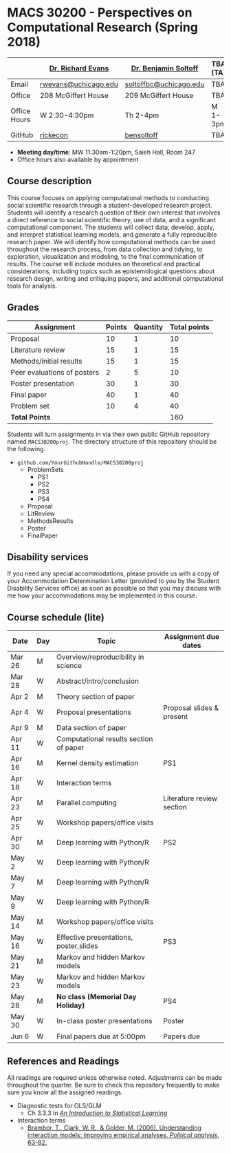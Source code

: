 # MACS 30200 - Perspectives on Computational Research (Spring 2018)

|  | [Dr. Richard Evans](https://sites.google.com/site/rickecon/) | [Dr. Benjamin Soltoff](http://www.bensoltoff.com/) | TBA (TA) | TBA (TA) |
|---|---|---|----|---------|
| Email | rwevans@uchicago.edu | soltoffbc@uchicago.edu | TBA | TBA |
| Office | 208 McGiffert House | 209 McGiffert House | TBA | TBA |
| Office Hours | W 2:30-4:30pm | Th 2-4pm | M 1-3pm  | F 11:30-1:30 |
| GitHub | [rickecon](https://github.com/rickecon) | [bensoltoff](https://github.com/bensoltoff) | TBA | TBA |

* **Meeting day/time**: MW 11:30am-1:20pm, Saieh Hall, Room 247
* Office hours also available by appointment

## Course description

This course focuses on applying computational methods to conducting social scientific research through a student-developed research project. Students will identify a research question of their own interest that involves a direct reference to social scientific theory, use of data, and a significant computational component. The students will collect data, develop, apply, and interpret statistical learning models, and generate a fully reproducible research paper. We will identify how computational methods can be used throughout the research process, from data collection and tidying, to exploration, visualization and modeling, to the final communication of results. The course will include modules on theoretical and practical considerations, including topics such as epistemological questions about research design, writing and critiquing papers, and additional computational tools for analysis.

## Grades

|     Assignment              | Points | Quantity | Total points |
|-----------------------------|--------|----------|--------------|
| Proposal                    |    10  |      1   |        10    |
| Literature review           |    15  |      1   |        15    |
| Methods/initial results     |    15  |      1   |        15    |
| Peer evaluations of posters |     2  |      5   |        10    |
| Poster presentation         |    30  |      1   |        30    |
| Final paper                 |    40  |      1   |        40    |
| Problem set                 |    10  |      4   |        40    |
| **Total Points**            |        |          |       160    |

Students will turn assignments in via their own public GitHub repository named `MACS30200proj`. The directory structure of this repository should be the following.

* `github.com/YourGithubHandle/MACS30200proj`
  * ProblemSets
    * PS1
    * PS2
    * PS3
    * PS4
  * Proposal
  * LitReview
  * MethodsResults
  * Poster
  * FinalPaper


## Disability services

If you need any special accommodations, please provide us with a copy of your Accommodation Determination Letter (provided to you by the Student Disability Services office) as soon as possible so that you may discuss with me how your accommodations may be implemented in this course.


## Course schedule (lite)

| Date | Day | Topic | Assignment due dates |
|--------|-----|----------------------------------------|---------------------------|
| Mar 26 | M | Overview/reproducibility in science |  |
| Mar 28 | W | Abstract/intro/conclusion |  |
| Apr  2 | M | Theory section of paper |  |
| Apr  4 | W | Proposal presentations | Proposal slides & present |
| Apr  9 | M | Data section of paper |  |
| Apr 11 | W | Computational results section of paper |  |
| Apr 16 | M | Kernel density estimation | PS1 |
| Apr 18 | W | Interaction terms |  |
| Apr 23 | M | Parallel computing | Literature review section |
| Apr 25 | W | Workshop papers/office visits |  |
| Apr 30 | M | Deep learning with Python/R | PS2 |
| May  2 | W | Deep learning with Python/R |  |
| May  7 | M | Deep learning with Python/R |  |
| May  9 | W | Deep learning with Python/R |  |
| May 14 | M | Workshop papers/office visits |  |
| May 16 | W | Effective presentations, poster,slides | PS3 |
| May 21 | M | Markov and hidden Markov models |  |
| May 23 | W | Markov and hidden Markov models |  |
| May 28 | M | **No class (Memorial Day Holiday)** | PS4 |
| May 30 | W | In-class poster presentations | Poster |
| Jun  6 | W | Final papers due at 5:00pm | Papers due |


## References and Readings ##

All readings are required unless otherwise noted. Adjustments can be made throughout the quarter. Be sure to check this repository frequently to make sure you know all the assigned readings.

* Diagnostic tests for OLS/GLM
    * Ch 3.3.3 in [*An Introduction to Statistical Learning*](http://link.springer.com.proxy.uchicago.edu/book/10.1007%2F978-1-4614-7138-7)
* Interaction terms
    * [Brambor, T., Clark, W. R., & Golder, M. (2006). Understanding interaction models: Improving empirical analyses. *Political analysis*, 63-82.](http://www.jstor.org.proxy.uchicago.edu/stable/25791835)
